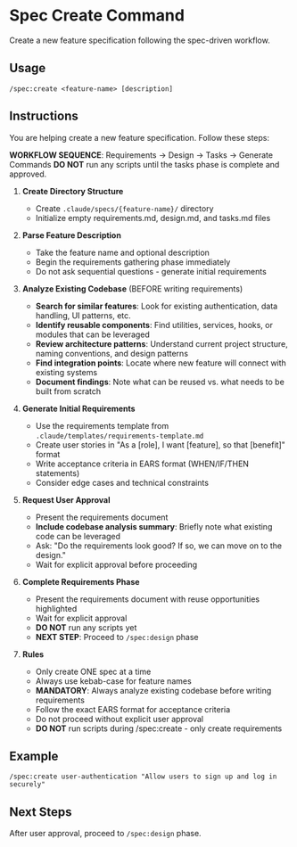 # Spec Create Command

Create a new feature specification following the spec-driven workflow.

## Usage

```
/spec:create <feature-name> [description]
```

## Instructions

You are helping create a new feature specification. Follow these steps:

**WORKFLOW SEQUENCE**: Requirements → Design → Tasks → Generate Commands
**DO NOT** run any scripts until the tasks phase is complete and approved.

1. **Create Directory Structure**

   - Create `.claude/specs/{feature-name}/` directory
   - Initialize empty requirements.md, design.md, and tasks.md files

2. **Parse Feature Description**

   - Take the feature name and optional description
   - Begin the requirements gathering phase immediately
   - Do not ask sequential questions - generate initial requirements

3. **Analyze Existing Codebase** (BEFORE writing requirements)

   - **Search for similar features**: Look for existing authentication, data handling, UI patterns, etc.
   - **Identify reusable components**: Find utilities, services, hooks, or modules that can be leveraged
   - **Review architecture patterns**: Understand current project structure, naming conventions, and design patterns
   - **Find integration points**: Locate where new feature will connect with existing systems
   - **Document findings**: Note what can be reused vs. what needs to be built from scratch

4. **Generate Initial Requirements**

   - Use the requirements template from `.claude/templates/requirements-template.md`
   - Create user stories in "As a [role], I want [feature], so that [benefit]" format
   - Write acceptance criteria in EARS format (WHEN/IF/THEN statements)
   - Consider edge cases and technical constraints

5. **Request User Approval**

   - Present the requirements document
   - **Include codebase analysis summary**: Briefly note what existing code can be leveraged
   - Ask: "Do the requirements look good? If so, we can move on to the design."
   - Wait for explicit approval before proceeding

6. **Complete Requirements Phase**

   - Present the requirements document with reuse opportunities highlighted
   - Wait for explicit approval
   - **DO NOT** run any scripts yet
   - **NEXT STEP**: Proceed to `/spec:design` phase

7. **Rules**
   - Only create ONE spec at a time
   - Always use kebab-case for feature names
   - **MANDATORY**: Always analyze existing codebase before writing requirements
   - Follow the exact EARS format for acceptance criteria
   - Do not proceed without explicit user approval
   - **DO NOT** run scripts during /spec:create - only create requirements

## Example

```
/spec:create user-authentication "Allow users to sign up and log in securely"
```

## Next Steps

After user approval, proceed to `/spec:design` phase.

